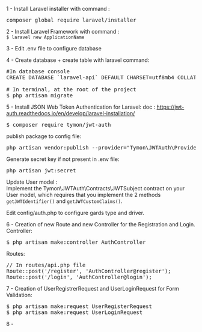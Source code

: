 1 - Install Laravel installer with command :
<pre>composer global require laravel/installer</pre>

2 - Install Laravel Framework with command : <br>
`$ laravel new ApplicationName`

3 - Edit .env file to configure database

4 - Create database + create table with laravel command:<br>
<pre>#In database console
CREATE DATABASE `laravel-api` DEFAULT CHARSET=utf8mb4 COLLATE utf8mb4_general_ci;

# In terminal, at the root of the project
$ php artisan migrate
</pre>
5 - Install JSON Web Token Authentication for Laravel:
doc : https://jwt-auth.readthedocs.io/en/develop/laravel-installation/
<pre>
$ composer require tymon/jwt-auth</pre>
publish package to config file:
<pre>php artisan vendor:publish --provider="Tymon\JWTAuth\Providers\LaravelServiceProvider"</pre>
Generate secret key if not present in .env file:
<pre>php artisan jwt:secret</pre>

Update User model :<br>
Implement the Tymon\JWTAuth\Contracts\JWTSubject contract on your User model, which requires that you implement the 2 methods `getJWTIdentifier()` and `getJWTCustomClaims()`.

Edit config/auth.php to configure gards type and driver.

6 - Creation of new Route and new Controller for the Registration and Login.<br>
Controller:
<pre>
$ php artisan make:controller AuthController
</pre>

Routes:
<pre>
// In routes/api.php file
Route::post('/register', 'AuthController@register');
Route::post('/login', 'AuthController@login');
</pre>


7 - Creation of UserRegistrerRequest and UserLoginRequest for Form Validation:
<pre>
$ php artisan make:request UserRegisterRequest
$ php artisan make:request UserLoginRequest
</pre>

8 - 